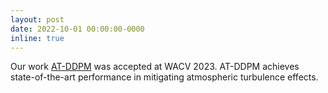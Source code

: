 ```yaml
---
layout: post
date: 2022-10-01 00:00:00-0000
inline: true
---
```


Our work <a href="https://openaccess.thecvf.com/content/WACV2023/papers/Nair_AT-DDPM_Restoring_Faces_Degraded_by_Atmospheric_Turbulence_Using_Denoising_Diffusion_WACV_2023_paper.pdf">AT-DDPM</a> was accepted at WACV 2023. AT-DDPM achieves state-of-the-art performance in mitigating atmospheric turbulence effects.
